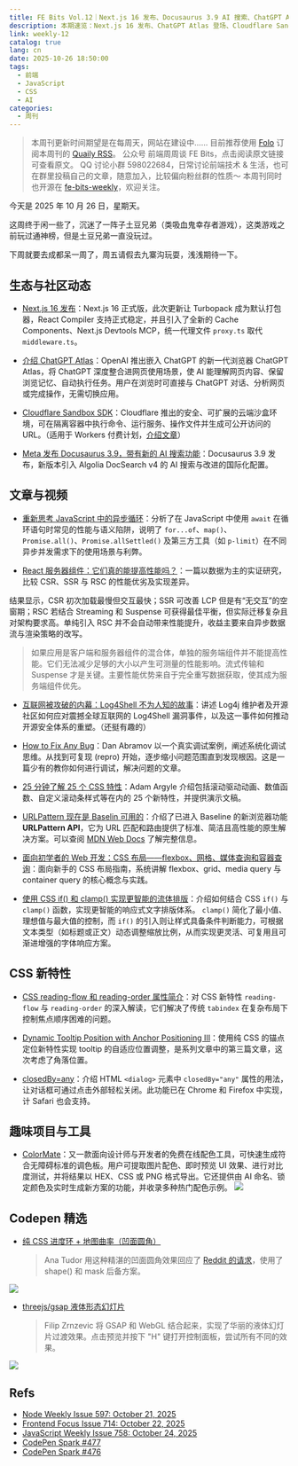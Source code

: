 ```yaml
---
title: FE Bits Vol.12｜Next.js 16 发布、Docusaurus 3.9 AI 搜索、ChatGPT Atlas 发布
description: 本期速览：Next.js 16 发布、ChatGPT Atlas 登场、Cloudflare Sandbox 上线；RSC 性能实测；URLPattern 入 Baseline；CSS 新特性与 ColorMate。
link: weekly-12
catalog: true
lang: cn
date: 2025-10-26 18:50:00
tags:
  - 前端
  - JavaScript
  - CSS
  - AI
categories:
  - 周刊
---
```


> 本周刊更新时间期望是在每周天，网站在建设中……
> 目前推荐使用 [Folo](https://folo.is/) 订阅本周刊的 [Quaily RSS](https://quaily.com/cosine/feed/atom)。
> 公众号 前端周周谈 FE Bits，点击阅读原文链接可查看原文。
> QQ 讨论小群 598022684，日常讨论前端技术 & 生活，也可在群里投稿自己的文章，随意加入，比较偏向粉丝群的性质～
> 本周刊同时也开源在 [fe-bits-weekly](https://github.com/yusixian/fe-bits-weekly)，欢迎关注。

今天是 2025 年 10 月 26 日，星期天。

这周终于闲一些了，沉迷了一阵子土豆兄弟（类吸血鬼幸存者游戏），这类游戏之前玩过通神榜，但是土豆兄弟一直没玩过。

下周就要去成都呆一周了，周五请假去九寨沟玩耍，浅浅期待一下。

## 生态与社区动态

- [Next.js 16 发布](https://nextjs.org/blog/next-16)：Next.js 16 正式版，此次更新让 Turbopack 成为默认打包器，React Compiler 支持正式稳定，并且引入了全新的 Cache Components、Next.js Devtools MCP，统一代理文件 `proxy.ts` 取代 `middleware.ts`。

- [介绍 ChatGPT Atlas](https://openai.com/index/introducing-chatgpt-atlas/)：OpenAI 推出嵌入 ChatGPT 的新一代浏览器 ChatGPT Atlas，将 ChatGPT 深度整合进网页使用场景，使 AI 能理解网页内容、保留浏览记忆、自动执行任务。用户在浏览时可直接与 ChatGPT 对话、分析网页或完成操作，无需切换应用。

- [Cloudflare Sandbox SDK](https://sandbox.cloudflare.com/)：Cloudflare 推出的安全、可扩展的云端沙盒环境，可在隔离容器中执行命令、运行服务、操作文件并生成可公开访问的 URL。（适用于 Workers 付费计划，[介绍文章](https://developers.cloudflare.com/sandbox/)）

- [Meta 发布 Docusaurus 3.9，带有新的 AI 搜索功能](https://www.infoq.com/news/2025/10/docusaurus-3-9-ai-search)：Docusaurus 3.9 发布，新版本引入 Algolia DocSearch v4 的 AI 搜索与改进的国际化配置。

## 文章与视频

- [重新思考 JavaScript 中的异步循环](https://allthingssmitty.com/2025/10/20/rethinking-async-loops-in-javascript/)：分析了在 JavaScript 中使用 `await` 在循环语句时常见的性能与语义陷阱，说明了 `for...of`、`map()`、`Promise.all()`、`Promise.allSettled()` 及第三方工具（如 `p-limit`）在不同异步并发需求下的使用场景与利弊。

- [React 服务器组件：它们真的能提高性能吗？](https://www.developerway.com/posts/react-server-components-performance)：一篇以数据为主的实证研究，比较 CSR、SSR 与 RSC 的性能优劣及实现差异。

结果显示，CSR 初次加载最慢但交互最快；SSR 可改善 LCP 但是有“无交互”的空窗期；RSC 若结合 Streaming 和 Suspense 可获得最佳平衡，但实际迁移复杂且对架构要求高。单纯引入 RSC 并不会自动带来性能提升，收益主要来自异步数据流与渲染策略的改写。

> 如果应用是客户端和服务器组件的混合体，单独的服务端组件并不能提高性能。它们无法减少足够的大小以产生可测量的性能影响。流式传输和 Suspense 才是关键。主要性能优势来自于完全重写数据获取，使其成为服务端组件优先。

- [互联网被攻破的内幕：Log4Shell 不为人知的故事](https://github.blog/open-source/inside-the-breach-that-broke-the-internet-the-untold-story-of-log4shell/)：讲述 Log4j 维护者及开源社区如何应对震撼全球互联网的 Log4Shell 漏洞事件，以及这一事件如何推动开源安全体系的重塑。（还挺有趣的）

- [How to Fix Any Bug](https://overreacted.io/how-to-fix-any-bug/)：Dan Abramov 以一个真实调试案例，阐述系统化调试思维。从找到可复现 (repro) 开始，逐步缩小问题范围直到发现根因。这是一篇少有的教你如何进行调试，解决问题的文章。

- [25 分钟了解 25 个 CSS 特性](https://frontendfoc.us/link/175928/web)：Adam Argyle 介绍包括滚动驱动动画、数值函数、自定义滚动条样式等在内的 25 个新特性，并提供演示文稿。

- [URLPattern 现在是 Baselin 可用的](https://web.dev/blog/baseline-urlpattern)：介绍了已进入 Baseline 的新浏览器功能 **URLPattern API**，它为 URL 匹配和路由提供了标准、简洁且高性能的原生解决方案。可以查阅 [MDN Web Docs](https://developer.mozilla.org/en-US/docs/Web/API/URLPattern) 了解完整信息。

- [面向初学者的 Web 开发：CSS 布局——flexbox、网格、媒体查询和容器查询](https://2ality.com/2025/10/css-layout.html)：面向新手的 CSS 布局指南，系统讲解 flexbox、grid、media query 与 container query 的核心概念与实践。

- [使用 CSS if() 和 clamp() 实现更智能的流体排版](https://dropletdrift.com/smarter-fluid-typography-with-css-if-and-clamp/)：介绍如何结合 CSS `if()` 与 `clamp()` 函数，实现更智能的响应式文字排版体系。
  `clamp()` 简化了最小值、理想值与最大值的控制，而 `if()` 的引入则让样式具备条件判断能力，可根据文本类型（如标题或正文）动态调整缩放比例，从而实现更灵活、可复用且可渐进增强的字体响应方案。

## CSS 新特性

- [CSS reading-flow 和 reading-order 属性简介](https://www.zhangxinxu.com/wordpress/2025/10/css-reading-flow-order/)：对 CSS 新特性 `reading-flow` 与 `reading-order` 的深入解读，它们解决了传统 `tabindex` 在复杂布局下控制焦点顺序困难的问题。

- [Dynamic Tooltip Position with Anchor Positioning III](https://css-tip.com/tooltip-anchor-3/)：使用纯 CSS 的锚点定位新特性实现 tooltip 的自适应位置调整，是系列文章中的第三篇文章，这次考虑了角落位置。

- [closedBy=any](https://nerdy.dev/closedby-any)：介绍 HTML `<dialog>` 元素中 `closedBy="any"` 属性的用法，让对话框可通过点击外部轻松关闭。此功能已在 Chrome 和 Firefox 中实现，计 Safari 也会支持。

## 趣味项目与工具

- [ColorMate](https://colormate.site/palette-generator)：又一款面向设计师与开发者的免费在线配色工具，可快速生成符合无障碍标准的调色板。用户可提取图片配色、即时预览 UI 效果、进行对比度测试，并将结果以 HEX、CSS 或 PNG 格式导出。它还提供由 AI 命名、锁定颜色及实时生成新方案的功能，并收录多种热门配色示例。
  ![](https://r2.cosine.ren/i/2025/10/f472571f062deef6aa58bc182902e90c.webp)

## Codepen 精选

- [纯 CSS 进度环 + 地图曲率（凹面圆角）](https://codepen.io/thebabydino/pen/ogbGXoj)
  > Ana Tudor 用这种精湛的凹面圆角效果回应了 [Reddit 的请求](https://codepen.io/thebabydino/pen/ogbGXoj)，使用了 shape() 和 mask 后备方案。

![](https://r2.cosine.ren/i/2025/10/b7c191efc5a48eeb90228f3bc3510c64.webp)

- [threejs/gsap 液体形态幻灯片](https://codepen.io/filipz/pen/JoGNQzm)
  > Filip Zrnzevic 将 GSAP 和 WebGL 结合起来，实现了华丽的液体幻灯片过渡效果。点击预览并按下 "H" 键打开控制面板，尝试所有不同的效果。

![](https://r2.cosine.ren/i/2025/10/664752ee57e87cad6faa450a3c303107.gif)

## Refs

- [Node Weekly Issue 597: October 21, 2025](https://nodeweekly.com/issues/597)
- [Frontend Focus Issue 714: October 22, 2025](https://frontendfoc.us/issues/714)
- [JavaScript Weekly Issue 758: October 24, 2025](https://javascriptweekly.com/issues/758)
- [CodePen Spark #477](https://codepen.io/spark/477)
- [CodePen Spark #476](https://codepen.io/spark/476)
